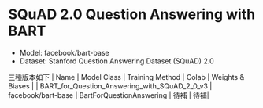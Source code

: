 # SQuAD 2.0 Question Answering with BART

* Model: facebook/bart-base
* Dataset: Stanford Question Answering Dataset (SQuAD) 2.0

三種版本如下
| Name         | Model Class   | Training Method  | Colab      | Weights & Biases  |
| BART_for_Question_Answering_with_SQuAD_2_0_v3 | facebook/bart-base | BartForQuestionAnswering | 待補 | 待補|